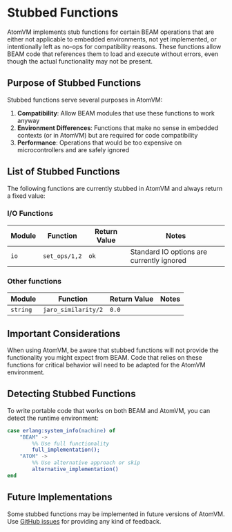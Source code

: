 <!--
 Copyright 2025 AtomVM Contributors

 SPDX-License-Identifier: Apache-2.0 OR LGPL-2.1-or-later
-->

# Stubbed Functions

AtomVM implements stub functions for certain BEAM operations that are either not applicable to
embedded environments, not yet implemented, or intentionally left as no-ops for compatibility
reasons. These functions allow BEAM code that references them to load and execute without errors,
even though the actual functionality may not be present.

## Purpose of Stubbed Functions

Stubbed functions serve several purposes in AtomVM:

1. **Compatibility**: Allow BEAM modules that use these functions to work anyway
2. **Environment Differences**: Functions that make no sense in embedded contexts (or in AtomVM)
but are required for code compatibility
3. **Performance**: Operations that would be too expensive on microcontrollers and are safely
ignored

## List of Stubbed Functions

The following functions are currently stubbed in AtomVM and always return a fixed value:

### I/O Functions

| Module | Function | Return Value | Notes |
|--------|----------|--------------|-------|
| `io` | `set_ops/1,2` | `ok` | Standard IO options are currently ignored |

### Other functions

| Module | Function | Return Value | Notes |
|--------|----------|--------------|-------|
| `string` | `jaro_similarity/2` | `0.0` |  |

## Important Considerations

When using AtomVM, be aware that stubbed functions will not provide the functionality you might
expect from BEAM. Code that relies on these functions for critical behavior will need to be adapted
for the AtomVM environment.

## Detecting Stubbed Functions

To write portable code that works on both BEAM and AtomVM, you can detect the runtime environment:

```erlang
case erlang:system_info(machine) of
    "BEAM" ->
        %% Use full functionality
        full_implementation();
    "ATOM" ->
        %% Use alternative approach or skip
        alternative_implementation()
end
```

## Future Implementations

Some stubbed functions may be implemented in future versions of AtomVM. Use
[GitHub issues](https://github.com/atomvm/AtomVM/issues) for providing any kind of feedback.
